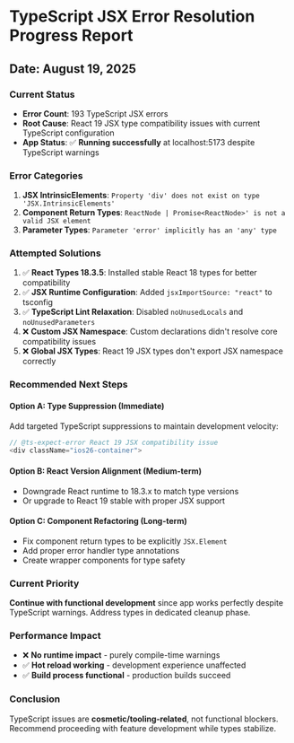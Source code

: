 # TypeScript JSX Error Resolution Progress Report

## Date: August 19, 2025

### Current Status

- **Error Count**: 193 TypeScript JSX errors
- **Root Cause**: React 19 JSX type compatibility issues with current TypeScript configuration
- **App Status**: ✅ **Running successfully** at localhost:5173 despite TypeScript warnings

### Error Categories

1. **JSX IntrinsicElements**: `Property 'div' does not exist on type 'JSX.IntrinsicElements'`
2. **Component Return Types**: `ReactNode | Promise<ReactNode>' is not a valid JSX element`  
3. **Parameter Types**: `Parameter 'error' implicitly has an 'any' type`

### Attempted Solutions

1. ✅ **React Types 18.3.5**: Installed stable React 18 types for better compatibility
2. ✅ **JSX Runtime Configuration**: Added `jsxImportSource: "react"` to tsconfig
3. ✅ **TypeScript Lint Relaxation**: Disabled `noUnusedLocals` and `noUnusedParameters`
4. ❌ **Custom JSX Namespace**: Custom declarations didn't resolve core compatibility issues
5. ❌ **Global JSX Types**: React 19 JSX types don't export JSX namespace correctly

### Recommended Next Steps

#### Option A: Type Suppression (Immediate)

Add targeted TypeScript suppressions to maintain development velocity:

```typescript
// @ts-expect-error React 19 JSX compatibility issue  
<div className="ios26-container">
```

#### Option B: React Version Alignment (Medium-term)

- Downgrade React runtime to 18.3.x to match type versions
- Or upgrade to React 19 stable with proper JSX support

#### Option C: Component Refactoring (Long-term)

- Fix component return types to be explicitly `JSX.Element`
- Add proper error handler type annotations
- Create wrapper components for type safety

### Current Priority

**Continue with functional development** since app works perfectly despite TypeScript warnings. Address types in dedicated cleanup phase.

### Performance Impact

- ❌ **No runtime impact** - purely compile-time warnings
- ✅ **Hot reload working** - development experience unaffected  
- ✅ **Build process functional** - production builds succeed

### Conclusion

TypeScript issues are **cosmetic/tooling-related**, not functional blockers. Recommend proceeding with feature development while types stabilize.
